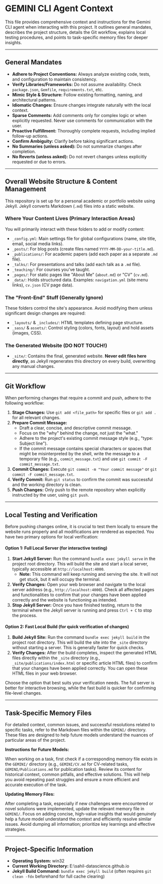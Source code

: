 # GEMINI CLI Agent Context

This file provides comprehensive context and instructions for the Gemini CLI agent when interacting with this project. It outlines general mandates, describes the project structure, details the Git workflow, explains local testing procedures, and points to task-specific memory files for deeper insights.

---

## General Mandates

*   **Adhere to Project Conventions:** Always analyze existing code, tests, and configuration to maintain consistency.
*   **Verify Libraries/Frameworks:** Do not assume availability. Check `package.json`, `Gemfile`, `requirements.txt`, etc.
*   **Mimic Style & Structure:** Follow existing formatting, naming, and architectural patterns.
*   **Idiomatic Changes:** Ensure changes integrate naturally with the local context.
*   **Sparse Comments:** Add comments only for complex logic or when explicitly requested. Never use comments for communication with the user.
*   **Proactive Fulfillment:** Thoroughly complete requests, including implied follow-up actions.
*   **Confirm Ambiguity:** Clarify before taking significant actions.
*   **No Summaries (unless asked):** Do not summarize changes after completion.
*   **No Reverts (unless asked):** Do not revert changes unless explicitly requested or due to errors.

---

## Overall Website Structure & Content Management

This repository is set up for a personal academic or portfolio website using Jekyll. Jekyll converts Markdown (`.md`) files into a static website.

### Where Your Content Lives (Primary Interaction Areas)

You will primarily interact with these folders to add or modify content:

*   `_config.yml`: Main settings file for global configurations (name, site title, email, social media links).
*   `_posts/`: For blog posts (create files named `YYYY-MM-DD-your-title.md`).
*   `_publications/`: For academic papers (add each paper as a separate `.md` file).
*   `_talks/`: For presentations and talks (add each talk as a `.md` file).
*   `_teaching/`: For courses you've taught.
*   `_pages/`: For static pages like "About Me" (`about.md`) or "CV" (`cv.md`).
*   `_data/`: Holds structured data. Examples: `navigation.yml` (site menu links), `cv.json` (CV page data).

### The "Front-End" Stuff (Generally Ignore)

These folders control the site's appearance. Avoid modifying them unless significant design changes are required:

*   `_layouts/` & `_includes/`: HTML templates defining page structure.
*   `_sass/` & `assets/`: Control styling (colors, fonts, layout) and hold assets (images, CSS).

### The Generated Website (DO NOT TOUCH!)

*   `_site/`: Contains the final, generated website. **Never edit files here directly**, as Jekyll regenerates this directory on every build, overwriting any manual changes.

---

## Git Workflow

When performing changes that require a commit and push, adhere to the following workflow:

1.  **Stage Changes:** Use `git add <file_path>` for specific files or `git add .` for all relevant changes.
2.  **Prepare Commit Message:**
    *   Draft a clear, concise, and descriptive commit message.
    *   Focus on the "why" behind the change, not just the "what."
    *   Adhere to the project's existing commit message style (e.g., "type: Subject line").
    *   If the commit message contains special characters or spaces that might be misinterpreted by the shell, write the message to a temporary file (e.g., `commit_message.txt`) and use `git commit -F commit_message.txt`.
3.  **Commit Changes:** Execute `git commit -m "Your commit message"` or `git commit -F commit_message.txt`.
4.  **Verify Commit:** Run `git status` to confirm the commit was successful and the working directory is clean.
5.  **Push Changes:** Only push to the remote repository when explicitly instructed by the user, using `git push`.

---

## Local Testing and Verification

Before pushing changes online, it is crucial to test them locally to ensure the website runs properly and all modifications are rendered as expected. You have two primary options for local verification:

#### Option 1: Full Local Server (for interactive testing)

1.  **Start Jekyll Server:** Run the command `bundle exec jekyll serve` in the project root directory. This will build the site and start a local server, typically accessible at `http://localhost:4000`.
    *   **Note:** This command will keep running and serving the site. It will not get stuck, but it will occupy the terminal.
2.  **Verify Changes:** Open your web browser and navigate to the local server address (e.g., `http://localhost:4000`). Check all affected pages and functionalities to confirm that your changes have been applied correctly and the website is functioning as intended.
3.  **Stop Jekyll Server:** Once you have finished testing, return to the terminal where the Jekyll server is running and press `Ctrl + C` to stop the process.

#### Option 2: Fast Local Build (for quick verification of changes)

1.  **Build Jekyll Site:** Run the command `bundle exec jekyll build` in the project root directory. This will build the site into the `_site` directory without starting a server. This is generally faster for quick checks.
2.  **Verify Changes:** After the build completes, inspect the generated HTML files directly within the `_site` directory (e.g., `_site/publications/index.html` or specific article HTML files) to confirm that your changes have been applied correctly. You can open these HTML files in your web browser.

Choose the option that best suits your verification needs. The full server is better for interactive browsing, while the fast build is quicker for confirming file-level changes.

---

## Task-Specific Memory Files

For detailed context, common issues, and successful resolutions related to specific tasks, refer to the Markdown files within the `GEMINI/` directory. These files are designed to help future models understand the nuances of particular areas of the project.

**Instructions for Future Models:**

When working on a task, first check if a corresponding memory file exists in the `GEMINI/` directory (e.g., `GEMINI/CV.md` for CV-related tasks, `GEMINI/Publications.md` for publication tasks). Review its content for historical context, common pitfalls, and effective solutions. This will help you avoid repeating past struggles and ensure a more efficient and accurate execution of the task.

**Updating Memory Files:**

After completing a task, especially if new challenges were encountered or novel solutions were implemented, update the relevant memory file in `GEMINI/`. Focus on adding concise, high-value insights that would genuinely help a future model understand the context and efficiently resolve similar issues. Avoid dumping all information; prioritize key learnings and effective strategies.

---

## Project-Specific Information

*   **Operating System:** win32
*   **Current Working Directory:** E:\sahil-datascience.github.io
*   **Jekyll Build Command:** `bundle exec jekyll build` (often requires `git clean -fdx` beforehand for full cache clearing)